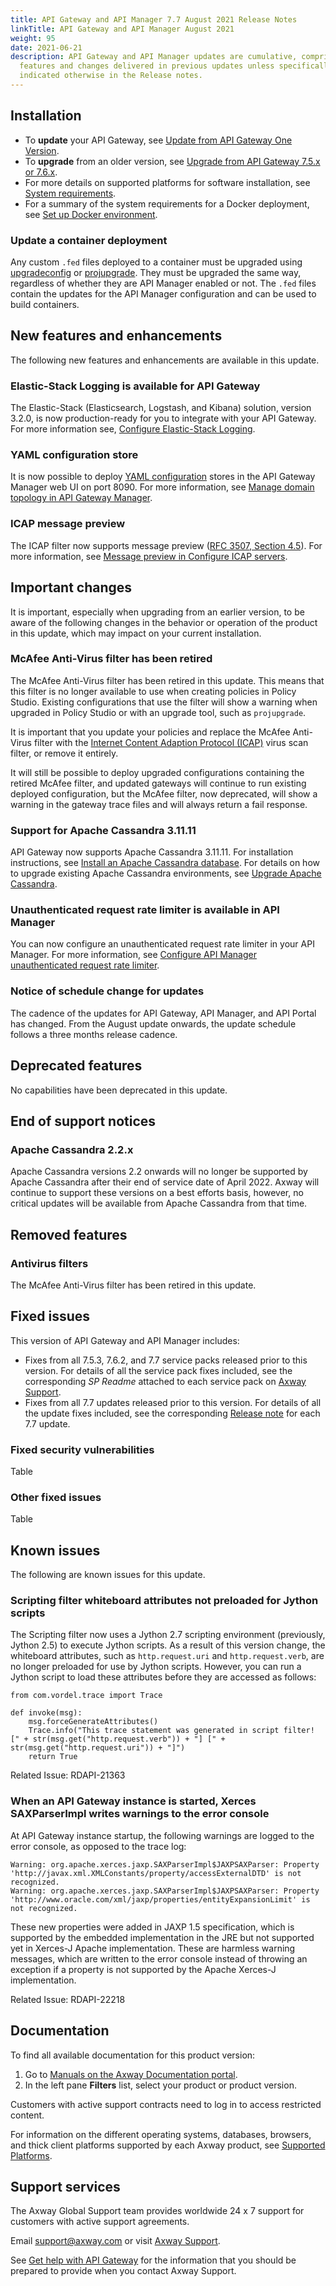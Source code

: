 ```yaml
---
title: API Gateway and API Manager 7.7 August 2021 Release Notes
linkTitle: API Gateway and API Manager August 2021
weight: 95
date: 2021-06-21
description: API Gateway and API Manager updates are cumulative, comprising new
  features and changes delivered in previous updates unless specifically
  indicated otherwise in the Release notes.
---
```

## Installation

* To **update** your API Gateway, see [Update from API Gateway One Version](/docs/apim_installation/apigw_upgrade/upgrade_steps_oneversion/).
* To **upgrade** from an older version, see [Upgrade from API Gateway 7.5.x or 7.6.x](/docs/apim_installation/apigw_upgrade/upgrade_steps_extcass/).
* For more details on supported platforms for software installation, see [System requirements](/docs/apim_installation/apigtw_install/system_requirements/).
* For a summary of the system requirements for a Docker deployment, see [Set up Docker environment](/docs/apim_installation/apigw_containers/docker_scripts_prereqs/).

### Update a container deployment

Any custom `.fed` files deployed to a container must be upgraded using [upgradeconfig](/docs/apim_installation/apigw_upgrade/upgrade_analytics#upgradeconfig-options) or [projupgrade](/docs/apim_reference/devopstools_ref#projupgrade-command-options). They must be upgraded the same way, regardless of whether they are API Manager enabled or not. The `.fed` files contain the updates for the API Manager configuration and can be used to build containers.

## New features and enhancements

The following new features and enhancements are available in this update.

### Elastic-Stack Logging is available for API Gateway

The Elastic-Stack (Elasticsearch, Logstash, and Kibana) solution, version 3.2.0, is now production-ready for you to integrate with your API Gateway. For more information see, [Configure Elastic-Stack Logging](/docs/apim_administration/apigtw_admin/logging/#configure-elastic-stack-logging).

### YAML configuration store

It is now possible to deploy [YAML configuration](/docs/apim_yamles/) stores in the API Gateway Manager web UI on port 8090. For more information, see [Manage domain topology in API Gateway Manager](/docs/apim_administration/apigtw_admin/managetopology/#deploy-a-yaml-deployment-package).

### ICAP message preview

The ICAP filter now supports message preview ([RFC 3507, Section 4.5](https://datatracker.ietf.org/doc/html/rfc3507#section-4.5)). For more information, see [Message preview in Configure ICAP servers](/docs/apim_policydev/apigw_external_connections/common_icap_conf/#enable-message-preview-in-request-headers).

## Important changes

It is important, especially when upgrading from an earlier version, to be aware of the following changes in the behavior or operation of the product in this update, which may impact on your current installation.

### McAfee Anti-Virus filter has been retired

The McAfee Anti-Virus filter has been retired in this update. This means that this filter is no longer available to use when creating policies in Policy Studio. Existing configurations that use the filter will show a warning when upgraded in Policy Studio or with an upgrade tool, such as `projupgrade`.

It is important that you update your policies and replace the McAfee Anti-Virus filter with the [Internet Content Adaption Protocol (ICAP)](/docs/apim_policydev/apigw_external_connections/common_icap_conf/) virus scan filter, or remove it entirely.

It will still be possible to deploy upgraded configurations containing the retired McAfee filter, and updated gateways will continue to run existing deployed configuration, but the McAfee filter, now deprecated, will show a warning in the gateway trace files and will always return a fail response.

### Support for Apache Cassandra 3.11.11

API Gateway now supports Apache Cassandra 3.11.11. For installation instructions, see [Install an Apache Cassandra database](/docs/apim_installation/apigtw_install/cassandra_install/). For details on how to upgrade existing Apache Cassandra environments, see [Upgrade Apache Cassandra](/docs/apim_installation/apigw_upgrade/upgrade_cassandra/).

### Unauthenticated request rate limiter is available in API Manager

You can now configure an unauthenticated request rate limiter in your API Manager. For more information, see [Configure API Manager unauthenticated request rate limiter](/docs/apim_administration/apimgr_admin/api_mgmt_config/#configure-api-manager-unauthenticated-request-rate-limiter).

### Notice of schedule change for updates

The cadence of the updates for API Gateway, API Manager, and API Portal has changed. From the August update onwards, the update schedule follows a three months release cadence.

## Deprecated features

<!--As part of our software development life cycle we constantly review our API Management offering. In this update, the following capabilities have been deprecated:-->

No capabilities have been deprecated in this update.

## End of support notices

### Apache Cassandra 2.2.x

<!-- There are no end of support notices in this update.-->

Apache Cassandra versions 2.2 onwards will no longer be supported by Apache Cassandra after their end of service date of April 2022. Axway will continue to support these versions on a best efforts basis, however, no critical updates will be available from Apache Cassandra from that time.

## Removed features

<!-- To stay current and align our offerings with customer demand and best practices, Axway might discontinue support for some capabilities. As part of this review, the following features have been removed: -->

### Antivirus filters

The McAfee Anti-Virus filter has been retired in this update.

## Fixed issues

This version of API Gateway and API Manager includes:

* Fixes from all 7.5.3, 7.6.2, and 7.7 service packs released prior to this version. For details of all the service pack fixes included, see the corresponding *SP Readme* attached to each service pack on [Axway Support](https://support.axway.com).
* Fixes from all 7.7 updates released prior to this version. For details of all the update fixes included, see the corresponding [Release note](/docs/apim_relnotes/) for each 7.7 update.

### Fixed security vulnerabilities

Table

### Other fixed issues

Table

## Known issues

The following are known issues for this update.

### Scripting filter whiteboard attributes not preloaded for Jython scripts

The Scripting filter now uses a Jython 2.7 scripting environment (previously, Jython 2.5) to execute Jython scripts. As a result of this version change, the whiteboard attributes, such as `http.request.uri` and `http.request.verb`, are no longer preloaded for use by Jython scripts. However, you can run a Jython script to load these attributes before they are accessed as follows:

```
from com.vordel.trace import Trace

def invoke(msg):
    msg.forceGenerateAttributes()
    Trace.info("This trace statement was generated in script filter!  [" + str(msg.get("http.request.verb")) + "] [" + str(msg.get("http.request.uri")) + "]")
    return True
```

Related Issue: RDAPI-21363

### When an API Gateway instance is started, Xerces SAXParserImpl writes warnings to the error console

At API Gateway instance startup, the following warnings are logged to the error console, as opposed to the trace log:

```
Warning: org.apache.xerces.jaxp.SAXParserImpl$JAXPSAXParser: Property 'http://javax.xml.XMLConstants/property/accessExternalDTD' is not recognized.
Warning: org.apache.xerces.jaxp.SAXParserImpl$JAXPSAXParser: Property 'http://www.oracle.com/xml/jaxp/properties/entityExpansionLimit' is not recognized.
```

These new properties were added in JAXP 1.5 specification, which is supported by the embedded implementation in the JRE but not supported yet in Xerces-J Apache implementation. These are harmless warning messages, which are written to the error console instead of throwing an exception if a property is not supported by the Apache Xerces-J implementation.

Related Issue: RDAPI-22218

## Documentation

To find all available documentation for this product version:

1. Go to [Manuals on the Axway Documentation portal](https://docs.axway.com/bundle).
2. In the left pane **Filters** list, select your product or product version.

Customers with active support contracts need to log in to access restricted content.

For information on the different operating systems, databases, browsers, and thick client platforms supported by each Axway product, see [Supported Platforms](https://docs.axway.com/bundle/Axway_Products_SupportedPlatforms_allOS_en).

## Support services

The Axway Global Support team provides worldwide 24 x 7 support for customers with active support agreements.

Email [support@axway.com](mailto:support@axway.com) or visit [Axway Support](https://support.axway.com/).

See [Get help with API Gateway](/docs/apim_administration/apigtw_admin/trblshoot_get_help/) for the information that you should be prepared to provide when you contact Axway Support.
